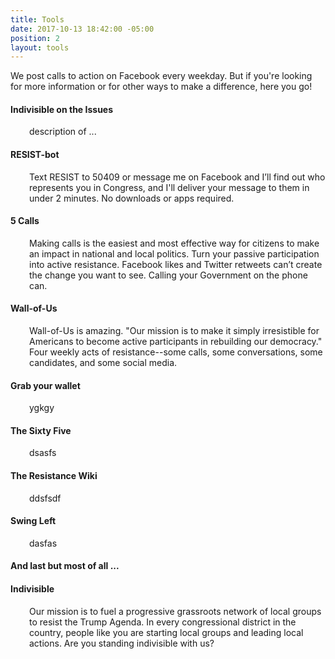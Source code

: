 ```yaml
---
title: Tools
date: 2017-10-13 18:42:00 -05:00
position: 2
layout: tools
---
```


<p>We post calls to action on Facebook every weekday. But if you're looking for more information or for other ways to make a difference, here you go!</p>
<p><h4>Indivisible on the Issues</h4></p>
<p style="padding-left: 30px;">description of ...</p>
<p><h4>RESIST-bot</h4></p>
<p style="padding-left: 30px;">Text RESIST to 50409 or message me on Facebook and I&rsquo;ll find out who represents you in Congress, and I'll deliver your message to them in under 2 minutes. No downloads or apps required.</p>
<h4>5 Calls</h4>
<p style="padding-left: 30px;">Making calls is the easiest and most effective way for citizens to make an impact in national and local politics. Turn your passive participation into active resistance. Facebook likes and Twitter retweets can&rsquo;t create the change you want to see. Calling your Government on the phone can.</p>
<h4>Wall-of-Us</h4>
<p style="padding-left: 30px;">Wall-of-Us is amazing. "Our mission is to make it simply irresistible for Americans to become active participants in rebuilding our democracy." Four weekly acts of resistance--some calls, some conversations, some candidates, and some social media.</p>
<h4>Grab your wallet</h4>
<p style="padding-left: 30px;">ygkgy</p>
<h4>The Sixty Five</h4>
<p style="padding-left: 30px;">dsasfs</p>
<h4>The Resistance Wiki</h4>
<p style="padding-left: 30px;">ddsfsdf</p>
<h4>Swing Left</h4>
<p style="padding-left: 30px;">dasfas</p>
<h4>And last but most of all ...</h4>
<h4>Indivisible</h4>
<p style="padding-left: 30px;">Our mission is to fuel a progressive grassroots network of local groups to resist the Trump Agenda. In every congressional district in the country, people like you are starting local groups and leading local actions. Are you standing indivisible with us?</p>